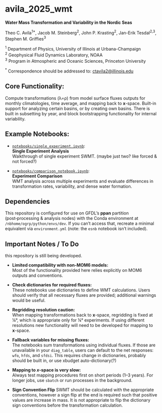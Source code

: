 # avila_2025_wmt
**Water Mass Transformation and Variability in the Nordic Seas** 

Theo C. Avila<sup>1*</sup>, Jacob M. Steinberg<sup>2</sup>, John P. Krasting<sup>2</sup>, Jan-Erik Tesdal<sup>2,3</sup>, Stephen M. Griffies<sup>3</sup><br> 

<sup>1</sup> Department of Physics, University of Illinois at Urbana-Champaign  
<sup>2</sup> Geophysical Fluid Dynamics Laboratory, NOAA  
<sup>3</sup> Program in Atmospheric and Oceanic Sciences, Princeton University    

<sup>*</sup> Correspondence should be addressed to: ctavila2@illinois.edu  

## Core Functionality:

  Compute transformations (λ=ρ) from model surface fluxes outputs for monthly climatologies, time average, and mapping back to **x**-space. Built-in support for analyzing certain basins, or by creating own basins. There is built in subsetting by year, and block bootstrapping functionality for internal variability.

## Example Notebooks:

- [`notebooks/single_experiment.ipynb`](notebooks/single_experiment.ipynb):  
  **Single Experiment Analysis**  
  Walkthrough of single experiment SWMT. (maybe just two? like forced & not forced?)

- [`notebooks/comparison_notebook.ipynb`](notebooks/comparison_notebook.ipynb):  
  **Experiment Comparison**  
  WMT analysis across multiple experiments and evaluate differences in transformation rates, variability, and dense water formation. 

## Dependencies 

This repository is configured for use on GFDL’s **ppan** partition (post‑processing & analysis nodes) with the Conda environment at `/nbhome/ogrp/python/envs/dev`. If you can’t access that, recreate a minimal equivalent via `environment.yml` (note: the `esnb` notebook isn’t included).

## Important Notes / To Do

this repository is still being developed.

- **Limited compatibility with non-MOM6 models:**  
  Most of the functionality provided here relies explicitly on MOM6 outputs and conventions.

- **Check dictionaries for required fluxes:**  
  These notebooks use dictionaries to define WMT calculations. Users should verify that all necessary fluxes are provided; additional warnings would be useful.

- **Regridding resolution caution:**  
  When mapping transformations back to **x**-space, regridding is fixed at ¼°, which is appropriate only for ¼° experiments. If using different resolutions new functionality will need to be developed for mapping to **x**-space.

- **Fallback variables for missing fluxes:**  
  The notebooks sum transformations using individual fluxes. If those are unavailable in your `diag_table`, users can default to the net responses: `wfo`, `hfds`, and `sfdsi`. This requires change in dictionaries, probably should be built in, or use xbudget auto-dictionary(?)

- **Mapping to *x*-space is very slow:**  
  Always test mapping procedures first on short periods (1–3 years). For longer jobs, use `sbatch` or run processes in the background. 

- **Sign Convention Flip**
  SWMT should be calculated with the appropriate conventions, however a sign flip at the end is required such that positive values are increase in mass. It is not appropriate to flip the dictionary sign conventions before the transformation calculation.

